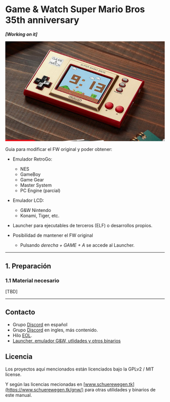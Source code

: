 # Game & Watch Super Mario Bros 35th anniversary

***[Working on it]***

![G&W](assets/G&W.png)

Guia para modificar el FW original y poder obtener:

- Emulador RetroGo:
  - NES
  - GameBoy
  - Game Gear
  - Master System
  - PC Engine (parcial)

- Emulador LCD:
  - G&W Nintendo
  - Konami, Tiger, etc.

- Launcher para ejecutables de terceros (ELF) o desarrollos propios.

- Posibilidad de mantener el FW original
  - Pulsando *derecha + GAME + A* se accede al Launcher.

---

## 1. Preparación

### 1.1 Material necesario

 

[TBD]

***

## Contacto

 - Grupo [Discord](https://discord.gg/xhUmXe8G) en español
 - Grupo [Discord](https://discord.gg/vVcwrrHTNJ) en ingles, más contenido.
 - Hilo [EOL](https://www.elotrolado.net/hilo_game-watch-super-mario_2391666_s1150).
 - [Launcher, emulador G&W, utlidades y otros binarios](https://www.schuerewegen.tk/gnw/)

## Licencia

Los proyectos aquí mencionados están licenciados bajo la GPLv2 / MIT license.

Y según las licencias mecionadas en [www.schuerewegen.tk](https://www.schuerewegen.tk/gnw/) para otras utilidades y binarios de este manual.
